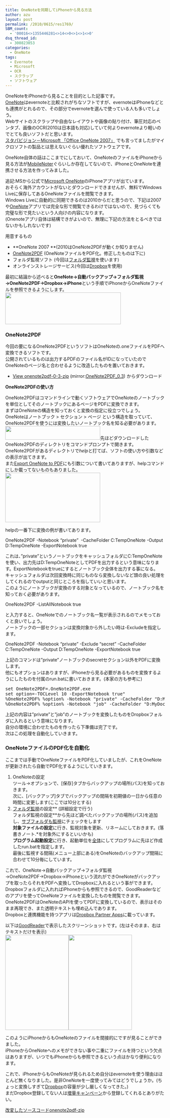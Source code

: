 ```yaml
---
title: OneNoteを同期してiPhoneから見る方法
author: azu
layout: post
permalink: /2010/0615/res1769/
SBM_count:
  - '00016<>1355446281<>14<>0<>1<>1<>0'
dsq_thread_id:
  - 300823053
categories:
  - OneNote
tags:
  - Evernote
  - Microsoft
  - OCR
  - スクラップ
  - ソフトウェア
---
```

OneNoteをiPhoneから見ることを目的とした記事です。  
[OneNote][1]はevernoteと比較されがちなソフトですが、evernoteはiPhoneなどとも連携がとれるので、その部分でevernoteを選んで使っている人も多いでしょう。  
Webサイトのスクラップや自由なレイアウトや画像の貼り付け、筆圧対応のペンタブ、画像のOCR(2010は日本語も対応)していて何よりevernoteより軽いのでとても良いソフトだと思います。[  
スタパビジョン－Microsoft 「Office OneNote 2007」][2] でも言ってましたがマイクロソフトの製品とは思えないぐらい優れたソフトウェアです。

OneNote自体の話はここまでにしておいて、OneNoteのファイルをiPhoneから見る方法が[MobileNoter][3]ぐらいしか存在してないので、iPhoneとOneNoteを連携させる方法を作ってみました。

追記:MSから公式で[Microsoft OneNote][4]のiPhoneアプリが出ています。  
おそらく海外アカウントがないとダウンロードできませんが、無料でWindows Liveに保存してあるOneNoteファイルを閲覧できます。  
Windows Liveに自動的に同期できるのは2010からだと思うので、下記は2007や[OneNote][4]アプリでは完全な形で閲覧できるわけではないので、見づらくても完璧な形で見たいという人向けの内容になります。  
(Onenoteアプリ自体は結構できがよいので、無理に下記の方法をとるべきではないかもしれないです)

<!--more-->用意するもの

*   **OneNote 2007 **(2010はOneNote2PDFが動くか知りません)
*   [OneNote2PDF][5] (OneNoteファイルをPDF化。修正したものは下に)
*   フォルダ監視ソフト (今回は[フォルダ監視][6]を使います)
*   オンラインストレージサービス(今回は[Dropbox][7]を使用)

最初に結論から述べると**OneNote→自動バックアップ→フォルダ監視→OneNote2PDF→Dropbox→iPhone**という手順でiPhoneからOneNoteファイルを参照できるようにします。  
[<img class="aligncenter size-medium wp-image-1771" title="OneNoteとiPhone連携" src="https://efcl.info/wp-content/uploads/2010/06/05991e5828429f6a6d8cb5e00d205dc4-300x83.png" alt="" width="365" height="100" />][8]

### OneNote2PDF

今回の要になるOneNote2PDFというソフトはOneNoteの.oneファイルをPDFへ変換できるソフトです。  
公開されているものは出力するPDFのファイル名がIDになっていたのでOneNoteのページ名と合わせるように改造したものを置いておきます。

*   [View onenote2pdf-0-3-zip][9] (mirror:[OneNote2PDF_0.3][10]) からダウンロード

**OneNote2PDFの使い方**

OneNote2PDFはコマンドラインで動くソフトウェアでOneNoteのノートブックを単位としてそのノートブックにあるページをPDFに変換できます。  
まずはOneNoteの構造を知っておくと変換の指定に役立つでしょう。  
OneNoteはノートブック > セクション > ページ という構造を取っていて、OneNote2PDFを使うには変換したいノートブック名を知る必要があります。  
[<img class="aligncenter size-medium wp-image-1774" title="sshot-2010-06-14-3" src="https://efcl.info/wp-content/uploads/2010/06/sshot-2010-06-14-3-300x43.png" alt="" width="300" height="43" />][11]先ほどダウンロードしたOneNote2PDFのディレクトリをコマンドプロンプトで開きます。  
OneNote2PDFがあるディレクトリで*help*と打てば、ソフトの使い方や引数などの表示が出てきます。  
また[Export OneNote to PDF][12]にも引数について書いてありますが、helpコマンドにしか載ってないものもありました。  
[<img class="alignnone size-medium wp-image-1775" title="sshot-2010-06-14-1" src="https://efcl.info/wp-content/uploads/2010/06/sshot-2010-06-14-1-300x156.png" alt="" width="300" height="156" />][13]

helpの一番下に変換の例が書いてあります。

OneNote2PDF -Notebook &#8220;private&#8221;  -CacheFolder C:TempOneNote -Output D:TempOneNote -ExportNotebook true

これは、&#8221;private&#8221;というノートブックをキャッシュフォルダにC:TempOneNoteを使い、出力先はD:TempOneNoteとしてPDFを出力するという意味になります。ExportNotebookをtrueにするとノートブック全体を出力する事になる。  
キャッシュフォルダは次回変換時に同じものなら変換しないなど頭の良い処理をしてくれるのでoutputと同じところを指していいと思います。  
このようにノートブックが変換のする対象となっているので、ノートブック名を知っておく必要があります。

OneNote2PDF -ListAllNotebook true

と入力すると、OneNoteでのノートブック名一覧が表示されるのでメモっておくと良いでしょう。  
ノートブックの一部セクションは変換対象から外したい時は-Excludeを指定します。

OneNote2PDF -Notebook &#8220;private&#8221; -Exclude &#8220;secret&#8221; -CacheFolder C:TempOneNote -Output D:TempOneNote -ExportNotebook true

上記のコマンドは&#8221;private&#8221;ノートブックのsecretセクション以外をPDFに変換します。  
他にもオプションはありますが、iPhoneから見る必要があるものを変換するようにしたものを付属のrun.batに書いておきます。(本家の方も参考に)

<pre>set OneNote2PDF=.OneNote2PDF.exe
set option=-TOCLevel 10 -ExportNotebook true"
%OneNote2PDF% %option% -Notebook "private" -CacheFolder "D:MyDocumentsMy DropboxOneNote" -Output "D:MyDocumentsMy DropboxOneNote"
%OneNote2PDF% %option% -Notebook "job" -CacheFolder "D:MyDocumentsMy DropboxOneNote" -Output "D:MyDocumentsMy DropboxOneNote"</pre>

上記の内容は&#8221;private&#8221;と&#8221;job&#8221;のノートブックを変換したものをDropboxフォルダに入れるという意味になります。  
自分の環境に合わせたものを作ったら下準備は完了です。  
次はこの処理を自動化していきます。

### OneNoteファイルのPDF化を自動化

ここまでは手動でOneNoteファイルをPDF化していましたが、これをOneNoteが更新されたら自動でPDF化するようにしていきます。

1.  OneNoteの設定  
    ツール→オプションで、[保存]タブからバックアップの場所(パス)を知っておきます。  
    次に、[バックアップ]タブでバックアップの間隔を初期値の一日から任意の時間に変更します(ここでは10分とする)
2.  [フォルダ監視][6]の設定** (詳細設定で行う)  
    フォルダ監視の設定**から先ほど調べたバックアップの場所(パス)を追加し、<span style="text-decoration: underline;">サブフォルダも監視</span>にチェックをします  
    **対象ファイルの設定**に行き、監視対象を更新、リネームにしておきます。(落書きノート.*を対象外にするといいかも)  
    **プログラム起動設定**に行き、起動単位を<span style="text-decoration: underline;">全体</span>にしてプログラムに先ほど作成したrun.batを指定します。  
    最後に監視する間隔(メニュー上部にある)をOneNoteのバックアップ間隔に合わせて10分毎にしています。

これで、OneNote→自動バックアップ→フォルダ監視→OneNote2PDF→Dropbox→iPhoneという流れができOneNoteがバックアップを取ったらそれをPDFへ変換してDropboxに入れるという事ができます。  
Dropboxフォルダに入れればiPhoneからも参照できるので、GoodReaderなどのアプリを使ってOneNoteファイルを変換したものを閲覧できます。OneNote2PDFはOneNoteのAPIを使ってPDFに変換しているので、表示はそのまま再現でき、また透明テキストも埋め込んであります。  
Dropboxと連携機能を持つアプリは[Dropbox Partner Apps][14]に載っています。

以下は[GoodReader][15]で表示したスクリーンショットです。(左はそのまま、右はテキストだけを表示)  
[<img class="alignnone size-medium wp-image-1776" title="IMG_0312" src="https://efcl.info/wp-content/uploads/2010/06/IMG_0312-200x300.png" alt="" width="200" height="300" />][16][<img class="alignnone size-medium wp-image-1777" title="IMG_0313" src="https://efcl.info/wp-content/uploads/2010/06/IMG_0313-200x300.png" alt="" width="200" height="300" />][17]

このようにiPhoneからもOneNoteのファイルを間接的にですが見ることができました。  
iPhoneからOneNoteへのメモができない事や二重にファイルを持つという欠点はありますが、いつでもiPhoneからも参照できるという点はかなり便利になります。

これで、iPhoneからもOneNoteが見られるため自分はevernoteを使う理由はほとんど無くなりました。是非OneNoteを一度使ってみてはどうでしょうか。(ちょっと変換しすぎて[Dropbox][7]の容量が少し厳しくなってきた。)  
まだDropbox登録してない人は[増量キャンペーン][7]から登録してくれるとありがたい。

[改変したソースコードonenote2pdf-zip][18]

 [1]: http://office.microsoft.com/ja-jp/onenote/
 [2]: http://video.watch.impress.co.jp/docs/stapa/20090818_308771.html
 [3]: http://www.mobilenoter.com/
 [4]: http://itunes.apple.com/us/app/onenote/id410395246?mt=8# "Microsoft OneNote"
 [5]: http://onenote2pdf.codeplex.com/
 [6]: http://www10.plala.or.jp/tukaeru/soft/folders.html
 [7]: https://www.dropbox.com/referrals/NTEzMjQ3NTk
 [8]: https://efcl.info/wp-content/uploads/2010/06/05991e5828429f6a6d8cb5e00d205dc4.png
 [9]: http://drop.io/OneNote2PDF/asset/onenote2pdf-0-3-zip "onenote2pdf-0-3-zip"
 [10]: https://efcl.info/wp-content/uploads/2010/06/OneNote2PDF_0.3.zip
 [11]: https://efcl.info/wp-content/uploads/2010/06/sshot-2010-06-14-3.png
 [12]: http://onenote2pdf.codeplex.com/wikipage?title=OneNote2PDF%20Usage&referringTitle=Home
 [13]: https://efcl.info/wp-content/uploads/2010/06/sshot-2010-06-14-1.png
 [14]: https://www.dropbox.com/anywhere/apps
 [15]: http://www.goodiware.com/goodreader.html
 [16]: https://efcl.info/wp-content/uploads/2010/06/IMG_0312.png
 [17]: https://efcl.info/wp-content/uploads/2010/06/IMG_0313.png
 [18]: http://drop.io/tgnonmj/asset/onenote2pdf-zip "onenote2pdf-zip"

